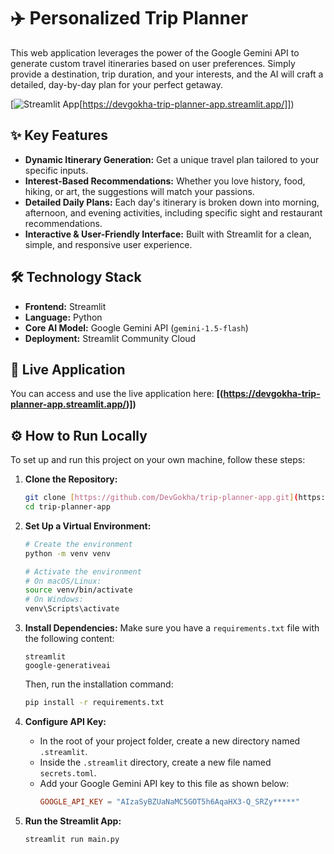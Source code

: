 # ✈️ Personalized Trip Planner

This web application leverages the power of the Google Gemini API to generate custom travel itineraries based on user preferences. Simply provide a destination, trip duration, and your interests, and the AI will craft a detailed, day-by-day plan for your perfect getaway.

[![Streamlit App](https://static.streamlit.io/badges/streamlit_badge_black_white.svg)[https://devgokha-trip-planner-app.streamlit.app/]])



## ✨ Key Features

-   **Dynamic Itinerary Generation:** Get a unique travel plan tailored to your specific inputs.
-   **Interest-Based Recommendations:** Whether you love history, food, hiking, or art, the suggestions will match your passions.
-   **Detailed Daily Plans:** Each day's itinerary is broken down into morning, afternoon, and evening activities, including specific sight and restaurant recommendations.
-   **Interactive & User-Friendly Interface:** Built with Streamlit for a clean, simple, and responsive user experience.

## 🛠️ Technology Stack

-   **Frontend:** Streamlit
-   **Language:** Python
-   **Core AI Model:** Google Gemini API (`gemini-1.5-flash`)
-   **Deployment:** Streamlit Community Cloud

## 🚀 Live Application

You can access and use the live application here: **[(https://devgokha-trip-planner-app.streamlit.app/)])**

## ⚙️ How to Run Locally

To set up and run this project on your own machine, follow these steps:

1.  **Clone the Repository:**
    ```bash
    git clone [https://github.com/DevGokha/trip-planner-app.git](https://github.com/DevGokha/trip-planner-app.git)
    cd trip-planner-app
    ```

2.  **Set Up a Virtual Environment:**
    ```bash
    # Create the environment
    python -m venv venv

    # Activate the environment
    # On macOS/Linux:
    source venv/bin/activate
    # On Windows:
    venv\Scripts\activate
    ```

3.  **Install Dependencies:**
    Make sure you have a `requirements.txt` file with the following content:
    ```
    streamlit
    google-generativeai
    ```
    Then, run the installation command:
    ```bash
    pip install -r requirements.txt
    ```

4.  **Configure API Key:**
    -   In the root of your project folder, create a new directory named `.streamlit`.
    -   Inside the `.streamlit` directory, create a new file named `secrets.toml`.
    -   Add your Google Gemini API key to this file as shown below:
        ```toml
        GOOGLE_API_KEY = "AIzaSyBZUaNaMC5GOT5h6AqaHX3-Q_SRZy*****"
        ```

5.  **Run the Streamlit App:**
    ```bash
    streamlit run main.py
    ```

